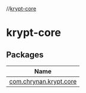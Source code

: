 //[krypt-core](index.md)

# krypt-core

## Packages

| Name |
|---|
| [com.chrynan.krypt.core](krypt-core/com.chrynan.krypt.core/index.md) |

